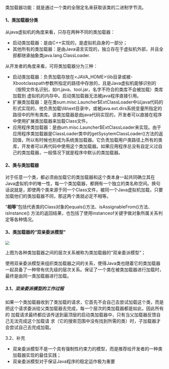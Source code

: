 类加载器功能：就是通过一个类的全限定名来获取该类的二进制字节流。

#### 1、类加载器分类

从java虚拟机的角度来看，只存在两种不同的类加载器：

- 启动类加载器：是由C++实现的，是虚拟机自身的一部分；
- 其他所有的类加载器：是由Java语言实现的，独立存在于虚拟机外部，并且全部都继承抽象类java.lang.ClassLoader.

从开发者的角度来看，可将类加载器分为三种：

- 启动类加载器：负责加载存放在<JAVA_HOME>\lib目录或被-Xbootclasspath参数所指定的路径中存放的，且是Java虚拟机能够识别的（按照文件名识别，如rt.java、tool.jar，名字不符合的类库不会被加载）类库加载到 虚拟机的内存中。启动类加载器无法被java程序直接引用。
- 扩展类加载器：是在类sum.misc.Launcher$ExtClassLoader中以java代码的形式实现的，他负责加载<java-home>\lib\ext目录中，或被java.ext.dirs系统变量所指定的路径中的所有类库。该类加载器是由java代码实现的，开发者可以直接在程序中使用扩展类加载器来加载Class文件。
- 应用程序类加载器：是由um.misc.Launcher$ExtClassLoader来实现。由于应用程序类加载器是ClassLoader类中的getSysytemClassLoader()方法的返回值，所以有时候也别成为系统类加载器。它负责加载用户类路径上所有的类库，开发者可以再代码中使用这个类加载器。如果应用程序总没有自定义过自己的类加载器，一般情况下就是程序中默认的类加载器。

#### 2、类与类加载器

对于任意一个类，都必须由加载它的类加载器和这个类本身一起共同确立其在Java虚拟机中的唯一性，每一个类加载器，都拥有一个独立的类名称空间。换句话说就是，即使两个类来源于同一个Class文件，被同一个Java虚拟机加载，只要加载他们的类加载器不同，那这两个类就必定不相等。

“**相等**”包括代表类的Class对象的equals()方法、isAssignableFrom()方法、isInstance() 方法的返回结果，也包括了使用instanceof关键字做对象所属关系判定等各种情况。

#### 3、类加载器的“双亲委派模型”

<img src="E:\Node\picture\classLoader.jpg" style="zoom:80%;" />

上图为各种类加载器之间的层次关系被称为类加载器的“双亲委派模型“；

使用双亲委派模型来组织类加载器之间的关系，使得Java类也随着它的类加载器一起具备了一种带有优先级的层次关系。保证了一个类在被类加载器进行加载时，最终是由同一类加载器进行加载。

#####  3.1、双亲委派模型的工作过程

如果一个类加载器收到了类加载的请求，它首先不会自己去尝试加载这个类，而是把这个请求委派给父类加载器去完成，每一个层次的类加载器都是如此，因此所有的 加载请求最终都应该传送到最顶层的启动类加载器中，只有当父加载器反馈自己无法完成这个加载请 求（它的搜索范围中没有找到所需的类）时，子加载器才会尝试自己去完成加载。

3.2、补充

- 双亲委派模型不是一个具有强制性约束力的模型，而是推荐给开发者的一种类加载器实现的最佳实践；
- 双亲委派模型对于保证Java程序的稳定运作极为重要
